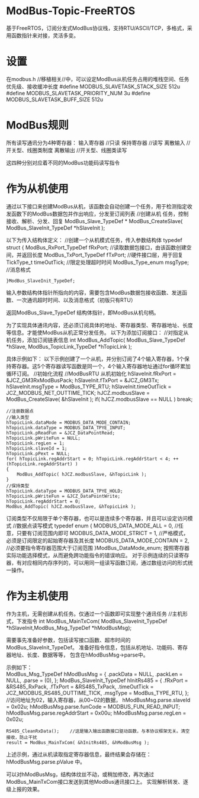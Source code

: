 # ModBus-Topic-FreeRTOS
基于FreeRTOS，订阅分发式ModBus协议栈，支持RTU/ASCII/TCP，多格式，采用函数指针来对接，灵活多变。

# 设置
在modbus.h //移植相关//中，可以设定ModBus从机任务占用的堆栈空间、任务优先级、接收缓冲长度
	#define MODBUS_SLAVETASK_STACK_SIZE			512u
	#define MODBUS_SLAVETASK_PRIORITY_NUM		3u
	#define MODBUS_SLAVETASK_BUFF_SIZE			512u

# ModBus规则
所有读写通讯分为4种寄存器：
	输入寄存器     //只读
	保持寄存器     //读写
	离散输入       //开关型、线圈类制度
	离散输出       //开关型、线圈类读写

这四种分别对应着不同的ModBus功能码读写指令

# 作为从机使用
通过以下接口来创建ModBus从机，该函数会自动创建一个任务，用于检测指定收发函数下的ModBus数据包并作出响应，分发至订阅列表
	//创建从机 任务，控制接收、解析、分发、回复
	ModBus_Slave_TypeDef * ModBus_CreateSlave( ModBus_SlaveInit_TypeDef *hSlaveInit );

以下为传入结构体定义：
//创建一个从机模式任务，传入参数结构体
	typedef struct
	{
		ModBus_RxPort_TypeDef		fRxPort;		//读取数据包接口，由该函数创建空间，并返回长度
		ModBus_TxPort_TypeDef		fTxPort;		//硬件接口层，用于回复
		TickType_t	timeOutTick;			//限定处理超时时间
		ModBus_Type_enum msgType;			//消息格式

	}ModBus_SlaveInit_TypeDef;
输入参数结构体指针所指向的内容，需要包含ModBus数据包接收函数、发送函数、一次通讯超时时间、以及消息格式（初版只有RTU）

返回ModBus_Slave_TypeDef 结构体指针，即ModBus从机句柄。

为了实现具体通讯内容，还必须订阅具体的地址、寄存器类型、寄存器地址、长度等信息。才能使ModBus从机正常分发任务。
以下为添加订阅接口：
//对指定从机任务，添加订阅链表信息
int ModBus_AddTopic( ModBus_Slave_TypeDef *hSlave, ModBus_TopicLink_TypeDef *hTopicLink );

具体示例如下：
以下示例创建了一个从机，并分别订阅了4个输入寄存器，1个保持寄存器。这5个寄存器读写函数是同一个，4个输入寄存器地址通过for循环累加循环订阅。
	//初始化流程
	//ModBusRTU 从机初始化
	hSlaveInit.fRxPort = &JCZ_GM3RxModBusPack;
	hSlaveInit.fTxPort = &JCZ_GM3Tx;
	hSlaveInit.msgType = ModBus_TYPE_RTU;
	hSlaveInit.timeOutTick = JCZ_MODBUS_NET_OUTTIME_TICK;
	hJCZ.modbusSlave = ModBus_CreateSlave( &hSlaveInit );
	if( hJCZ.modbusSlave == NULL )
		break;

	//注册数据点
	//输入类型
	hTopicLink.dataMode = MODBUS_DATA_MODE_CONTAIN;
	hTopicLink.dataType = MODBUS_DATA_TPYE_INPUT;
	hTopicLink.pReadFun = &JCZ_DataPointRead;
	hTopicLink.pWriteFun = NULL;
	hTopicLink.regLen = 1;
	hTopicLink.slaveId = 1;
	hTopicLink.pPext = NULL;
	for( hTopicLink.regAddrStart = 0; hTopicLink.regAddrStart < 4; ++(hTopicLink.regAddrStart) )
	{
		ModBus_AddTopic( hJCZ.modbusSlave, &hTopicLink );
	}
	//保持类型
	hTopicLink.dataType = MODBUS_DATA_TPYE_HOLD;
	hTopicLink.pWriteFun = &JCZ_DataPointWrite;
	hTopicLink.regAddrStart = 0;
	ModBus_AddTopic( hJCZ.modbusSlave, &hTopicLink );
    
订阅类型不仅局限于单个寄存器，也可以是连续多个寄存器，并且可以设定访问模式
	//数据点读写模式
	typedef enum
	{
		MODBUS_DATA_MODE_ALL 			= 0,	//任意，只要有订阅范围内即可
		MODBUS_DATA_MODE_STRICT 	= 1,	//严格模式，必须是订阅限定的起始寄存器及其长度
		MODBUS_DATA_MODE_CONTAIN 	= 2,	//必须要指令寄存器范围大于订阅范围
	}ModBus_DataMode_enum;
按照寄存器实际功能选择模式，从而避免跨功能指令的错误响应。
对于示例连续的只读寄存器，有对应相同内存序列的，可以用同一组读写函数订阅，通过数组访问的形式统一操作。

# 作为主机使用
作为主机，无需创建从机任务。仅通过一个函数即可实现整个通讯任务
	//主机形式，下发指令
	int ModBus_MainTxCom( ModBus_SlaveInit_TypeDef *hSlaveInit,ModBus_Msg_TypeDef *hModBusMsg);

需要事先准备好参数，包括读写接口函数、超市时间的 ModBus_SlaveInit_TypeDef。
准备好指令信息，包括从机地址、功能码、寄存器地址、长度、数据等等，
包含在hModBusMsg->parse中。

示例如下：	
	ModBus_Msg_TypeDef hModBusMsg = 
	{
	  .packData = NULL,
	  .packLen = NULL,
	  .parse = (0),
	};
	ModBus_SlaveInit_TypeDef hInitRs485 = 
	{
	  .fRxPort = &RS485_RxPack,
	  .fTxPort = &RS485_TxPack,
	  .timeOutTick = JCZ_MODBUS_RS485_OUTTIME_TICK,
	  .msgType = ModBus_TYPE_RTU,
	};
	//访问地址为02，输入寄存器，从00~02的数据，
	hModBusMsg.parse.slaveId = 0x02u;
	hModBusMsg.parse.funCode = MODBUS_FUN_READ_INPUT;
	hModBusMsg.parse.regAddrStart = 0x00u;
	hModBusMsg.parse.regLen = 0x02u;

	RS485_CleanRxData();    //这是输入输出函数接口驱动函数，与本协议框架无关。清空接收，防止干扰
	result = ModBus_MainTxCom( &hInitRs485, &hModBusMsg );

上述示例，通过从机读取指定寄存器信息，最终结果会存储在：
hModBusMsg.parse.pValue 中。

可以对hModBusMsg，结构体纹丝不动，或稍加修改，再次通过ModBus_MainTxCom接口发送到其他ModBus通讯接口上。
实现解析转发、逐级上报的效果。
